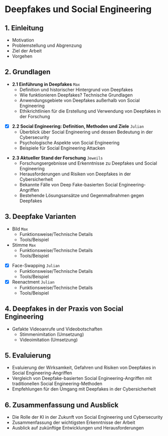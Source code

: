 # Deepfakes und Social Engineering

## 1. Einleitung
- Motivation
- Problemstellung und Abgrenzung
- Ziel der Arbeit
- Vorgehen

## 2. Grundlagen
- **2.1 Einführung in Deepfakes** ```Max```
    - Definition und historischer Hintergrund von Deepfakes
    - Wie funktionieren Deepfakes? Technische Grundlagen
    - Anwendungsgebiete von Deepfakes außerhalb von Social Engineering
    - Ethikrichtlinien für die Erstellung und Verwendung von Deepfakes in der Forschung

- [x] **2.2 Social Engineering: Definition, Methoden und Ziele** ```Julian```
    - Überblick über Social Engineering und dessen Bedeutung in der Cybersecurity
    - Psychologische Aspekte von Social Engineering
    - Beispiele für Social Engineering Attacken

- **2.3 Aktueller Stand der Forschung** ```Jeweils```
    - Forschungsergebnisse und Erkenntnisse zu Deepfakes und Social Engineering
    - Herausforderungen und Risiken von Deepfakes in der Cybersicherheit
    - Bekannte Fälle von Deep Fake-basierten Social Engineering-Angriffen
    - Bestehende Lösungsansätze und Gegenmaßnahmen gegen Deepfakes

## 3. Deepfake Varianten
  - Bild ```Max```
    - Funktionsweise/Technische Details
    - Tools/Beispiel
  - Stimme ```Max```
    - Funktionsweise/Technische Details
    - Tools/Beispiel
  - [x] Face-Swapping ```Julian```
    - Funktionsweise/Technische Details
    - Tools/Beispiel
  - [x] Reenactment ```Julian```
    - Funktionsweise/Technische Details
    - Tools/Beispiel

## 4. Deepfakes in der Praxis von Social Engineering
- Gefakte Videoanrufe und Videobotschaften
    - Stimmenimitation (Umsetzung) 
    - Videoimitation (Umsetzung)

## 5. Evaluierung
- Evaluierung der Wirksamkeit, Gefahren und Risiken von Deepfakes in Social Engineering-Angriffen
- Vergleich von Deepfake-basierten Social Engineering-Angriffen mit traditionellen Social Engineering-Methoden
- Empfehlungen für den Umgang mit Deepfakes in der Cybersicherheit

## 6. Zusammenfassung und Ausblick
- Die Rolle der KI in der Zukunft von Social Engineering und Cybersecurity
- Zusammenfassung der wichtigsten Erkenntnisse der Arbeit
- Ausblick auf zukünftige Entwicklungen und Herausforderungen
